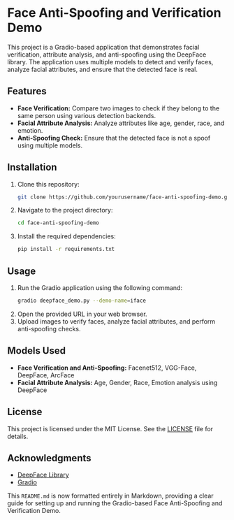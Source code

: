 # Face Anti-Spoofing and Verification Demo

This project is a Gradio-based application that demonstrates facial verification, attribute analysis, and anti-spoofing using the DeepFace library. The application uses multiple models to detect and verify faces, analyze facial attributes, and ensure that the detected face is real.

## Features

- **Face Verification:** Compare two images to check if they belong to the same person using various detection backends.
- **Facial Attribute Analysis:** Analyze attributes like age, gender, race, and emotion.
- **Anti-Spoofing Check:** Ensure that the detected face is not a spoof using multiple models.

## Installation

1. Clone this repository:
   ```bash
   git clone https://github.com/yourusername/face-anti-spoofing-demo.git
   ```
2. Navigate to the project directory:
   ```bash
   cd face-anti-spoofing-demo
   ```
3. Install the required dependencies:
   ```bash
   pip install -r requirements.txt
   ```

## Usage

1. Run the Gradio application using the following command:
   ```bash
   gradio deepface_demo.py --demo-name=iface
   ```
2. Open the provided URL in your web browser.
3. Upload images to verify faces, analyze facial attributes, and perform anti-spoofing checks.

## Models Used

- **Face Verification and Anti-Spoofing:** Facenet512, VGG-Face, DeepFace, ArcFace
- **Facial Attribute Analysis:** Age, Gender, Race, Emotion analysis using DeepFace

## License

This project is licensed under the MIT License. See the [LICENSE](LICENSE) file for details.

## Acknowledgments

- [DeepFace Library](https://github.com/serengil/deepface)
- [Gradio](https://gradio.app/)

This `README.md` is now formatted entirely in Markdown, providing a clear guide for setting up and running the Gradio-based Face Anti-Spoofing and Verification Demo.
